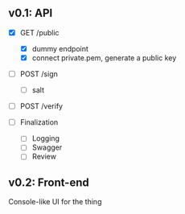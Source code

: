 ## v0.1: API

- [x] GET /public
  - [x] dummy endpoint
  - [x] connect private.pem, generate a public key
- [ ] POST /sign
  - [ ] salt
- [ ] POST /verify

- [ ] Finalization
  - [ ] Logging
  - [ ] Swagger
  - [ ] Review

## v0.2: Front-end

Console-like UI for the thing
